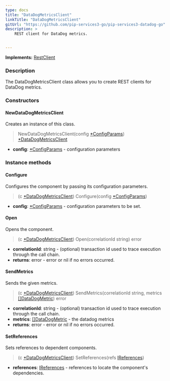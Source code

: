 ```yaml
---
type: docs
title: "DataDogMetricsClient"
linkTitle: "DataDogMetricsClient"
gitUrl: "https://github.com/pip-services3-go/pip-services3-datadog-go"
description: >
    REST client for DataDog metrics.


---
```


**Implements:** [RestClient](../../../rpc/clients/rest_client)

### Description

The DataDogMetricsClient class allows you to create REST clients for DataDog metrics.



### Constructors

#### NewDataDogMetricsClient
Creates an instance of this class.

> NewDataDogMetricsClient(config [*ConfigParams](../../../commons/config/config_params)) [*DataDogMetricsClient]()

- **config**: [*ConfigParams](../../../commons/config/config_params) - configuration parameters


### Instance methods

#### Configure
Configures the component by passing its configuration parameters. 

> (c [*DataDogMetricsClient]()) Configure(config [*ConfigParams](../../../commons/config/config_params))

- **config**: [*ConfigParams](../../../commons/config/config_params) - configuration parameters to be set.

#### Open
Opens the component.

> (c [*DataDogMetricsClient]()) Open(correlationId string) error

- **correlationId**: string - (optional) transaction id used to trace execution through the call chain.
- **returns**: error - error or nil if no errors occurred.

#### SendMetrics
Sends the given metrics.

> (c [*DataDogMetricsClient]()) SendMetrics(correlationId string, metrics [[]DataDogMetric](../datadog_metric)) error

- **correlationId**: string - (optional) transaction id used to trace execution through the call chain.
- **metrics**: [[]DataDogMetric](../datadog_metric) - the datadog metrics
- **returns**: error - error or nil if no errors occurred.

#### SetReferences
Sets references to dependent components.

> (c [*DataDogMetricsClient]()) SetReferences(refs [IReferences](../../../commons/refer/ireferences))

- **references**: [IReferences](../../../commons/refer/ireferences) - references to locate the component's dependencies.
